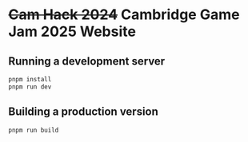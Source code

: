 # ~~Cam Hack 2024~~ Cambridge Game Jam 2025 Website

## Running a development server

```bash
pnpm install
pnpm run dev
```

## Building a production version

```bash
pnpm run build
```
